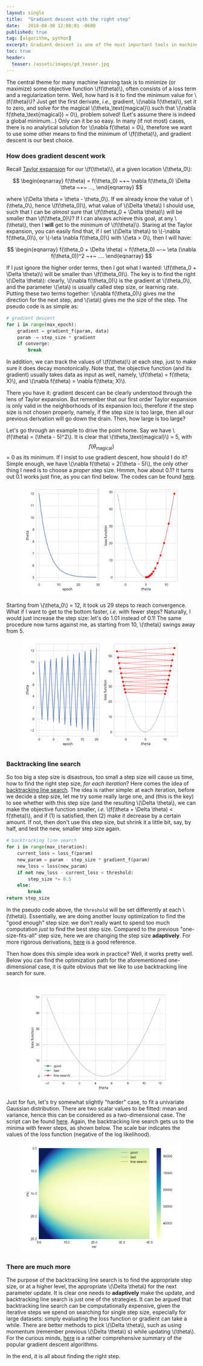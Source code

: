 ```yaml
---
layout: single
title:  "Gradient descent with the right step"
date:   2018-08-30 12:00:01 -0600
published: true
tag: [algorithm, python]
excerpt: Gradient descent is one of the most important tools in machine learning, but how hard can it be?
toc: true
header:
  teaser: /assets/images/gd_teaser.jpg
---
```


The central theme for many machine learning task is to minimize (or maximize) some objective function \\(f(\theta)\\), often consists of a loss term and a regularization term. Well, how hard is it to find the minimum value for \\(f(\theta)\\)? Just get the first derivate, *i.e.,* gradient, \\(\nabla f(\theta)\\), set it to zero, and solve for the magical \\(\theta_\text{magical}\\) such that \\(\nabla f(\theta_\text{magical}) = 0\\), problem solved! (Let's assume there is indeed a global minimum...) Only can it be so easy. In many (if not most) cases, there is no analytical solution for \\(\nabla f(\theta) = 0\\), therefore we want to use some other means to find the minimum of \\(f(\theta)\\), and gradient descent is our best choice. 

### How does gradient descent work

Recall [Taylor expansion](https://en.wikipedia.org/wiki/Taylor_series) for our \\(f(\theta)\\), at a given location \\(\theta_0\\): 

$$
\begin{eqnarray}
f(\theta) = f(\theta_0) ~+~ \nabla f(\theta_0) \Delta \theta ~+~ ...,
\end{eqnarray}
$$ 

where \\(\Delta \theta = \theta - \theta_0\\). If we already know the value of \\(\theta_0\\), hence \\(f(\theta_0)\\), what value of \\(\Delta \theta\\) I should use, such that I can be *almost* sure that \\(f(\theta_0 + \Delta \theta)\\) will be smaller than \\(f(\theta_0)\\)? If I can always achieve this goal, at any \\(\theta\\), then I **will** get to the minimum of \\(f(\theta)\\). Staring at the Taylor expansion, you can easily find that, if I set \\(\Delta \theta\\) to \\(-\nabla f(\theta_0)\\), or \\(-\eta \nabla f(\theta_0)\\) with \\(\eta > 0\\), then I will have:

$$
\begin{eqnarray}
f(\theta_0 + \Delta \theta) = f(\theta_0) ~-~ \eta (\nabla f(\theta_0))^2 ~+~ ....
\end{eqnarray}
$$ 

If I just ignore the higher order terms, then I got what I wanted: \\(f(\theta_0 + \Delta \theta)\\) will be smaller than \\(f(\theta_0)\\). The key is to find the right \\(\Delta \theta\\): clearly, \\(\nabla f(\theta_0)\\) is the gradient at \\(\theta_0\\), and the parameter \\(\eta\\) is usually called step size, or learning rate. Putting these two terms together: \\(\nabla f(\theta_0)\\) gives me the direction for the next step, and \\(\eta\\) gives me the size of the step. The pseudo code is as simple as:

~~~python
# gradient descent
for i in range(max_epoch):
    gradient = gradient_f(param, data)
    param -= step_size * gradient
    if converge:
        break
~~~

In addition, we can track the values of \\(f(\theta)\\) at each step, just to make sure it does decay monotonically. Note that, the objective function (and its gradient) usually takes data as input as well, namely, \\(f(\theta) = f(\theta; X)\\), and \\(\nabla f(\theta) = \nabla f(\theta; X)\\).

There you have it: gradient descent can be clearly understood through the lens of Taylor expansion. But remember that our first order Taylor expansion is only valid in the neighborhoods of its expansion loci, therefore if the step size is not chosen properly, namely, if the step size is too large, then all our previous derivation will go down the drain. Then, how large is too large?

Let's go through an example to drive the point home. Say we have \\(f(\theta) = (\theta - 5)^2\\). It is clear that \\(\theta_\text{magical}\\) = 5, with $$f(\theta_\text{magical})$$ = 0 as its minimum. If I insist to use gradient descent, how should I do it? Simple enough, we have \\(\nabla f(\theta) = 2(\theta - 5)\\), the only other thing I need is to choose a *proper* step size. Hmmm, how about 0.1? It turns out 0.1 works just fine, as you can find below. The codes can be found [here](http://nbviewer.jupyter.org/github/changyaochen/changyaochen.github.io/blob/master/assets/notebooks/gradient_descent.ipynb#1d_case).  

<figure>
<a href="/assets/images/gd_1d_good_case.jpg"><img src="/assets/images/gd_1d_good_case.png"></a>
</figure>

Starting from \\(\theta_0\\) = 12, it took us 29 steps to reach convergence. What if I want to get to the bottom faster, *i.e.* with fewer steps? Naturally, I would just increase the step size: let's do 1.01 instead of 0.1! The same procedure now turns against me, as starting from 10, \\(\theta\\) swings away from 5. 

<figure>
<a href="/assets/images/gd_1d_bad_case.jpg"><img src="/assets/images/gd_1d_bad_case.png"></a>
</figure>

### Backtracking line search
So too big a step size is disastrous, too small a step size will cause us time, how to find the right step size, *for each iteration*? Here comes the idea of [backtracking line search](https://en.wikipedia.org/wiki/Backtracking_line_search). The idea is rather simple: at each iteration, before we decide a step size, let me try some really large one, and (this is the key) to see whether with this step size (and the resulting \\(\Delta \theta\\), we can make the objective function smaller, *i.e.* \\(f(\theta + \Delta \theta) < f(\theta)\\), and if (1) is satisfied, then (2) make it decrease by a certain amount. If not, then don't use this step size, but shrink it a little bit, say, by half, and test the new, smaller step size again. 

~~~python
# backtracking line search
for i in range(max_iteration):
    current_loss = loss_f(param)
    new_param = param - step_size * gradient_f(param)
    new_loss = loss(new_param)
    if not new_loss - current_loss < threshold:
        step_size *= 0.5
    else:
        break
return step_size
~~~
In the pseudo code above, the `threshold` will be set differently at each \\(\theta\\). Essentially, we are doing another lousy optimization to find the "good enough" step size: we don't really want to spend too much computation *just* to find the best step size. Compared to the previous "one-size-fits-all" step size, here we are changing the step size **adaptively**. For more rigorous derivations, [here](https://www.cs.cmu.edu/~ggordon/10725-F12/slides/05-gd-revisited.pdf) is a good reference.

Then how does this simple idea work in practice? Well, it works pretty well. Below you can find the optimization path for the aforementioned one-dimensional case, it is quite obvious that we like to use backtracking line search for sure.

<figure>
<a href="/assets/images/gd_1d.gif"><img src="/assets/images/gd_1d.gif"></a>
</figure>

Just for fun, let's try somewhat slightly "harder" case, to fit a univariate Gaussian distribution. There are two scalar values to be fitted: mean and variance, hence this can be considered as a two-dimensional case. The script can be found [here](http://nbviewer.jupyter.org/github/changyaochen/changyaochen.github.io/blob/master/assets/notebooks/gradient_descent.ipynb#2d_case). Again, the backtracking line search gets us to the minima with fewer steps, as shown below. The scale bar indicates the values of the loss function (negative of the log likelihood).

<figure>
<a href="/assets/images/gd_2d.gif"><img src="/assets/images/gd_2d.gif"></a>
</figure>

### There are much more
The purpose of the backtracking line search is to find the appropriate step size, or at a higher level, the appropriate \\(\Delta \theta\\) for the next parameter update. It is clear one needs to **adaptively** make the update, and backtracking line search is just one of the strategies. It can be argued that backtracking line search can be computationally expensive, given the iterative steps we spend on searching for single step size, especially for large datasets: simply evaluating the loss function or gradient can take a while. There are better methods to pick \\(\Delta \theta\\), such as using momentum (remember previous \\(\Delta \theta\\) s) while updating \\(\theta\\). For the curious minds, [here](http://ruder.io/optimizing-gradient-descent/index.html) is a rather comprehensive summary of the popular gradient descent algorithms.

In the end, it is all about finding the right step.
